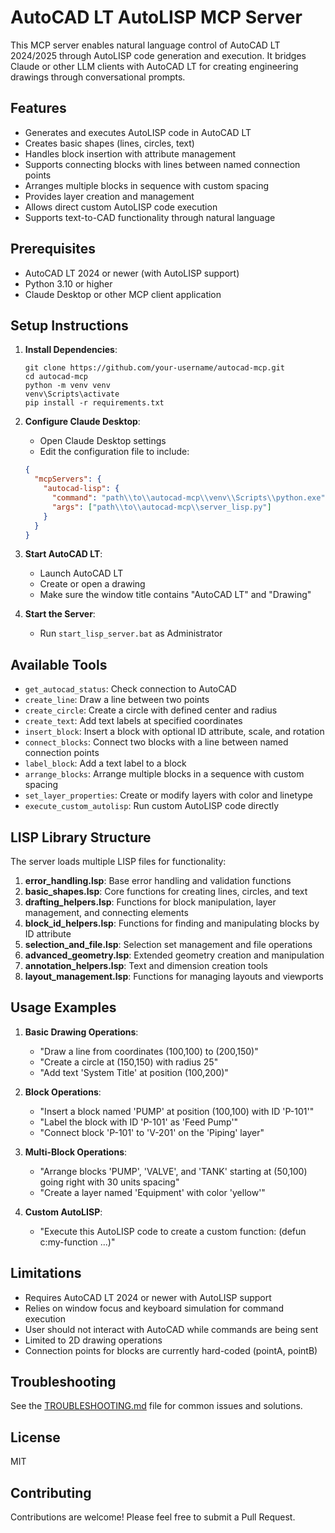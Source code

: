 # AutoCAD LT AutoLISP MCP Server

This MCP server enables natural language control of AutoCAD LT 2024/2025 through AutoLISP code generation and execution. It bridges Claude or other LLM clients with AutoCAD LT for creating engineering drawings through conversational prompts.

## Features

- Generates and executes AutoLISP code in AutoCAD LT
- Creates basic shapes (lines, circles, text)
- Handles block insertion with attribute management
- Supports connecting blocks with lines between named connection points
- Arranges multiple blocks in sequence with custom spacing
- Provides layer creation and management
- Allows direct custom AutoLISP code execution
- Supports text-to-CAD functionality through natural language

## Prerequisites

- AutoCAD LT 2024 or newer (with AutoLISP support)
- Python 3.10 or higher
- Claude Desktop or other MCP client application

## Setup Instructions

1. **Install Dependencies**:
   ```
   git clone https://github.com/your-username/autocad-mcp.git
   cd autocad-mcp
   python -m venv venv
   venv\Scripts\activate
   pip install -r requirements.txt
   ```

2. **Configure Claude Desktop**:
   - Open Claude Desktop settings
   - Edit the configuration file to include:
   ```json
   {
     "mcpServers": {
       "autocad-lisp": {
         "command": "path\\to\\autocad-mcp\\venv\\Scripts\\python.exe",
         "args": ["path\\to\\autocad-mcp\\server_lisp.py"]
       }
     }
   }
   ```

3. **Start AutoCAD LT**:
   - Launch AutoCAD LT
   - Create or open a drawing
   - Make sure the window title contains "AutoCAD LT" and "Drawing"

4. **Start the Server**:
   - Run `start_lisp_server.bat` as Administrator

## Available Tools

- `get_autocad_status`: Check connection to AutoCAD
- `create_line`: Draw a line between two points
- `create_circle`: Create a circle with defined center and radius
- `create_text`: Add text labels at specified coordinates
- `insert_block`: Insert a block with optional ID attribute, scale, and rotation
- `connect_blocks`: Connect two blocks with a line between named connection points
- `label_block`: Add a text label to a block
- `arrange_blocks`: Arrange multiple blocks in a sequence with custom spacing
- `set_layer_properties`: Create or modify layers with color and linetype
- `execute_custom_autolisp`: Run custom AutoLISP code directly

## LISP Library Structure

The server loads multiple LISP files for functionality:

1. **error_handling.lsp**: Base error handling and validation functions
2. **basic_shapes.lsp**: Core functions for creating lines, circles, and text
3. **drafting_helpers.lsp**: Functions for block manipulation, layer management, and connecting elements
4. **block_id_helpers.lsp**: Functions for finding and manipulating blocks by ID attribute
5. **selection_and_file.lsp**: Selection set management and file operations
6. **advanced_geometry.lsp**: Extended geometry creation and manipulation
7. **annotation_helpers.lsp**: Text and dimension creation tools
8. **layout_management.lsp**: Functions for managing layouts and viewports

## Usage Examples

1. **Basic Drawing Operations**:
   - "Draw a line from coordinates (100,100) to (200,150)"
   - "Create a circle at (150,150) with radius 25"
   - "Add text 'System Title' at position (100,200)"

2. **Block Operations**:
   - "Insert a block named 'PUMP' at position (100,100) with ID 'P-101'"
   - "Label the block with ID 'P-101' as 'Feed Pump'"
   - "Connect block 'P-101' to 'V-201' on the 'Piping' layer"

3. **Multi-Block Operations**:
   - "Arrange blocks 'PUMP', 'VALVE', and 'TANK' starting at (50,100) going right with 30 units spacing"
   - "Create a layer named 'Equipment' with color 'yellow'"

4. **Custom AutoLISP**:
   - "Execute this AutoLISP code to create a custom function: (defun c:my-function ...)"

## Limitations

- Requires AutoCAD LT 2024 or newer with AutoLISP support
- Relies on window focus and keyboard simulation for command execution
- User should not interact with AutoCAD while commands are being sent
- Limited to 2D drawing operations
- Connection points for blocks are currently hard-coded (pointA, pointB)

## Troubleshooting

See the [TROUBLESHOOTING.md](TROUBLESHOOTING.md) file for common issues and solutions.

## License

MIT

## Contributing

Contributions are welcome! Please feel free to submit a Pull Request.
